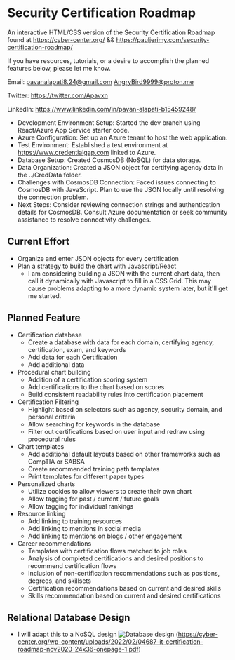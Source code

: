 # Security Certification Roadmap
An interactive HTML/CSS version of the Security Certification Roadmap found at https://cyber-center.org/   &&   https://pauljerimy.com/security-certification-roadmap/


If you have resources, tutorials, or a desire to accomplish the planned features below, please let me know.

Email:    pavanalapati8.24@gmail.com
          AngryBird9999@proton.me

Twitter:  https://twitter.com/Apavxn

LinkedIn: https://www.linkedin.com/in/pavan-alapati-b15459248/

- Development Environment Setup:
      Started the dev branch using React/Azure App Service starter code.
- Azure Configuration:
      Set up an Azure tenant to host the web application.
- Test Environment:
      Established a test environment at https://www.credentialgap.com linked to Azure.
- Database Setup:
      Created CosmosDB (NoSQL) for data storage.
- Data Organization:
      Created a JSON object for certifying agency data in the ../CredData folder.
- Challenges with CosmosDB Connection:
      Faced issues connecting to CosmosDB with JavaScript.
Plan to use the JSON locally until resolving the connection problem.
- Next Steps:
      Consider reviewing connection strings and authentication details for CosmosDB.
      Consult Azure documentation or seek community assistance to resolve connectivity challenges.
  
## Current Effort
- Organize and enter JSON objects for every certification
- Plan a strategy to build the chart with Javascript/React
  - I am considering building a JSON with the current chart data, then call it dynamically with Javascript to fill in a CSS Grid. This may cause problems adapting to a more dynamic system later, but it'll get me started.

## Planned Feature
- Certification database
  - Create a database with data for each domain, certifying agency, certification, exam, and keywords
  - Add data for each Certification
  - Add additional data
- Procedural chart building
  - Addition of a certification scoring system
  - Add certifications to the chart based on scores
  - Build consistent readability rules into certification placement
- Certification Filtering
  - Highlight based on selectors such as agency, security domain, and personal criteria
  - Allow searching for keywords in the database
  - Filter out certifications based on user input and redraw using procedural rules
- Chart templates
  - Add additional default layouts based on other frameworks such as CompTIA or SABSA
  - Create recommended training path templates
  - Print templates for different paper types
- Personalized charts
  - Utilize cookies to allow viewers to create their own chart
  - Allow tagging for past / current / future goals
  - Allow tagging for individual rankings
- Resource linking
  - Add linking to training resources
  - Add linking to mentions in social media
  - Add linking to mentions on blogs / other engagement
- Career recommendations
  - Templates with certification flows matched to job roles
  - Analysis of completed certifications and desired positions to recommend certification flows
  - Inclusion of non-certification recommendations such as positions, degrees, and skillsets
  - Certification recommendations based on current and desired skills
  - Skills recommendation based on current and desired certifications

## Relational Database Design
- I will adapt this to a NoSQL design
![Database design](https://pauljerimy.com/OC/DBDesign20201118.pn)    (https://cyber-center.org/wp-content/uploads/2022/02/04687-it-certification-roadmap-nov2020-24x36-onepage-1.pdf)
